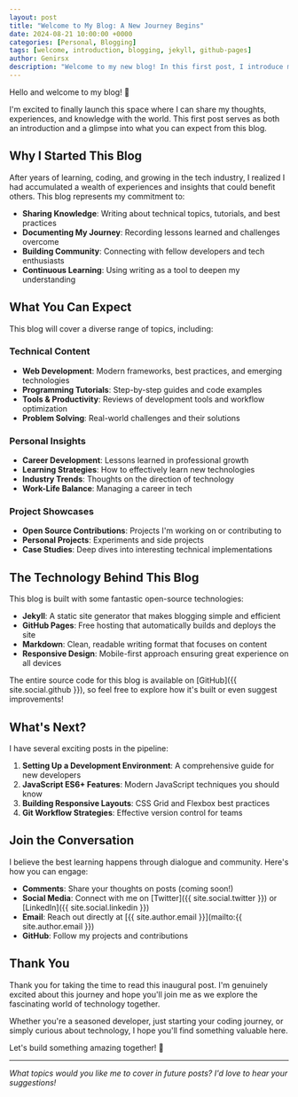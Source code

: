 ```yaml
---
layout: post
title: "Welcome to My Blog: A New Journey Begins"
date: 2024-08-21 10:00:00 +0000
categories: [Personal, Blogging]
tags: [welcome, introduction, blogging, jekyll, github-pages]
author: Genirsx
description: "Welcome to my new blog! In this first post, I introduce myself and share what you can expect from this space."
---
```


Hello and welcome to my blog! 🎉

I'm excited to finally launch this space where I can share my thoughts, experiences, and knowledge with the world. This first post serves as both an introduction and a glimpse into what you can expect from this blog.

## Why I Started This Blog

After years of learning, coding, and growing in the tech industry, I realized I had accumulated a wealth of experiences and insights that could benefit others. This blog represents my commitment to:

- **Sharing Knowledge**: Writing about technical topics, tutorials, and best practices
- **Documenting My Journey**: Recording lessons learned and challenges overcome
- **Building Community**: Connecting with fellow developers and tech enthusiasts
- **Continuous Learning**: Using writing as a tool to deepen my understanding

## What You Can Expect

This blog will cover a diverse range of topics, including:

### Technical Content
- **Web Development**: Modern frameworks, best practices, and emerging technologies
- **Programming Tutorials**: Step-by-step guides and code examples
- **Tools & Productivity**: Reviews of development tools and workflow optimization
- **Problem Solving**: Real-world challenges and their solutions

### Personal Insights
- **Career Development**: Lessons learned in professional growth
- **Learning Strategies**: How to effectively learn new technologies
- **Industry Trends**: Thoughts on the direction of technology
- **Work-Life Balance**: Managing a career in tech

### Project Showcases
- **Open Source Contributions**: Projects I'm working on or contributing to
- **Personal Projects**: Experiments and side projects
- **Case Studies**: Deep dives into interesting technical implementations

## The Technology Behind This Blog

This blog is built with some fantastic open-source technologies:

- **Jekyll**: A static site generator that makes blogging simple and efficient
- **GitHub Pages**: Free hosting that automatically builds and deploys the site
- **Markdown**: Clean, readable writing format that focuses on content
- **Responsive Design**: Mobile-first approach ensuring great experience on all devices

The entire source code for this blog is available on [GitHub]({{ site.social.github }}), so feel free to explore how it's built or even suggest improvements!

## What's Next?

I have several exciting posts in the pipeline:

1. **Setting Up a Development Environment**: A comprehensive guide for new developers
2. **JavaScript ES6+ Features**: Modern JavaScript techniques you should know
3. **Building Responsive Layouts**: CSS Grid and Flexbox best practices
4. **Git Workflow Strategies**: Effective version control for teams

## Join the Conversation

I believe the best learning happens through dialogue and community. Here's how you can engage:

- **Comments**: Share your thoughts on posts (coming soon!)
- **Social Media**: Connect with me on [Twitter]({{ site.social.twitter }}) or [LinkedIn]({{ site.social.linkedin }})
- **Email**: Reach out directly at [{{ site.author.email }}](mailto:{{ site.author.email }})
- **GitHub**: Follow my projects and contributions

## Thank You

Thank you for taking the time to read this inaugural post. I'm genuinely excited about this journey and hope you'll join me as we explore the fascinating world of technology together.

Whether you're a seasoned developer, just starting your coding journey, or simply curious about technology, I hope you'll find something valuable here.

Let's build something amazing together! 🚀

---

*What topics would you like me to cover in future posts? I'd love to hear your suggestions!*